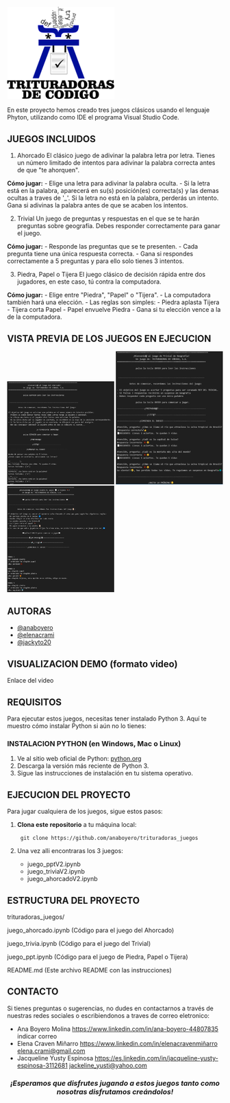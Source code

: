 <img src="https://github.com/jackyto20/mi_primer_repo/blob/main/logo.png" width="250"/>

En este proyecto hemos creado tres juegos clásicos usando el lenguaje Phyton, utilizando como IDE el programa Visual Studio Code.

## JUEGOS INCLUIDOS

1. Ahorcado El clásico juego de adivinar la palabra letra por letra. Tienes un número limitado de intentos  para adivinar la palabra correcta antes de que "te ahorquen".

**Cómo jugar:** - Elige una letra para adivinar la palabra oculta. - Si la letra está en la palabra, aparecerá en su(s) posición(es) correcta(s) y las demas ocultas a traves de '_'.  Si la letra no está en la palabra, perderás un intento. Gana si adivinas la palabra antes de que se acaben los intentos.

2. Trivial Un juego de preguntas y respuestas en el que se te harán preguntas sobre geografía. Debes responder correctamente para ganar el juego. 

**Cómo jugar:** - Responde las preguntas que se te presenten. - Cada pregunta tiene una única respuesta correcta. - Gana si respondes correctamente a  5 preguntas y para ello solo tienes 3 intentos. 

 3. Piedra, Papel o Tijera El juego clásico de decisión rápida entre dos jugadores, en este caso, tú contra la computadora. 
 
 **Cómo jugar:** - Elige entre "Piedra", "Papel" o "Tijera". - La computadora también hará una elección. - Las reglas son simples: - Piedra aplasta Tijera - Tijera corta Papel - Papel envuelve Piedra - Gana si tu elección vence a la de la computadora.

 ## VISTA PREVIA DE LOS JUEGOS EN EJECUCION

 <img src="https://github.com/jackyto20/mi_primer_repo/blob/main/ahorcado.PNG" width="250"/>

 <img src="https://github.com/jackyto20/mi_primer_repo/blob/main/trivia.PNG" width="250"/>

 <img src="https://github.com/jackyto20/mi_primer_repo/blob/main/ppt.PNG" width="250"/>


## AUTORAS

- [@anaboyero](https://github.com/anaboyero)
- [@elenacrami](https://github.com/elenacrami)
- [@jackyto20](https://github.com/jackyto20)


## VISUALIZACION DEMO (formato video)

Enlace del video 


## REQUISITOS

Para ejecutar estos juegos, necesitas tener instalado Python 3. Aquí te muestro cómo instalar Python si aún no lo tienes:

### INSTALACION PYTHON (en Windows, Mac o Linux)

1. Ve al sitio web oficial de Python: [python.org](https://www.python.org/)
2. Descarga la versión más reciente de Python 3.
3. Sigue las instrucciones de instalación en tu sistema operativo.

## EJECUCION DEL PROYECTO

Para jugar cualquiera de los juegos, sigue estos pasos:

1. **Clona este repositorio** a tu máquina local:
 
        git clone https://github.com/anaboyero/trituradoras_juegos

2. Una vez alli encontraras los 3 juegos:
    - juego_pptV2.ipynb
    - juego_triviaV2.ipynb
    - juego_ahorcadoV2.ipynb


## ESTRUCTURA DEL PROYECTO

trituradoras_juegos/

juego_ahorcado.ipynb (Código para el juego del Ahorcado)

juego_trivia.ipynb (Código para el juego del Trivial)

juego_ppt.ipynb  (Código para el juego de Piedra, Papel o Tijera)

README.md (Este archivo README con las instrucciones)


## CONTACTO

Si tienes preguntas o sugerencias, no dudes en contactarnos  a través de nuestras redes sociales o escribiendonos a traves de correo eletronico: 

- Ana Boyero Molina 
https://www.linkedin.com/in/ana-boyero-44807835 
indicar correo
- Elena Craven Miñarro 
https://www.linkedin.com/in/elenacravenmiñarro
elena.crami@gmail.com
- Jacqueline Yusty Espinosa 
https://es.linkedin.com/in/jacqueline-yusty-espinosa-3112681
jackeline_yusti@yahoo.com


<P></P>

<h3 align="center"><em>¡Esperamos que disfrutes jugando a estos juegos tanto como nosotras disfrutamos creándolos!</em></h3>
